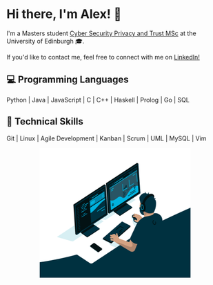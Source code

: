 Hi there, I'm Alex! 👋
==================

I'm a Masters student [Cyber Security Privacy and Trust MSc](https://www.ed.ac.uk/informatics/postgraduate/msc/cspt) at the University of Edinburgh 🎓.

If you'd like to contact me, feel free to connect with me on [LinkedIn!](https://www.linkedin.com/in/alex-babalitis/)

💻 Programming Languages
---------------------
Python | Java | JavaScript | C | C++ | Haskell | Prolog | Go | SQL

🧠 Technical Skills
-------------------
Git | Linux | Agile Development | Kanban | Scrum | UML | MySQL | Vim


<!-- | ![Anurag's GitHub stats](https://github-readme-stats.vercel.app/api?username=b4ba&show_icons=true&theme=radical) | <img src="https://github.com/b4ba/b4ba/blob/a90209b77866b0f65c1e3d28414375e109344537/code.gif" width="350" height="300"/> |
| ------------- | ------------- | -->

<p align="center">
  <kbd>
    <img src="https://github.com/b4ba/b4ba/blob/a90209b77866b0f65c1e3d28414375e109344537/code.gif" width="350" height="300"/>
  </kbd>
</p>

